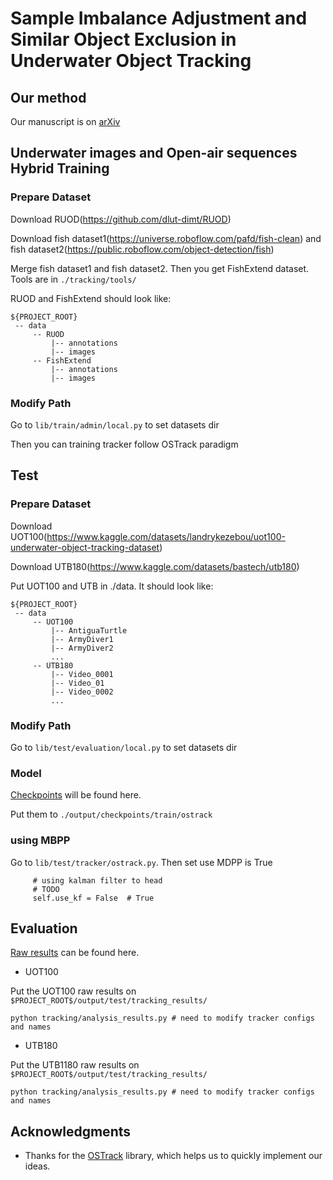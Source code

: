 #  Sample Imbalance Adjustment and Similar Object Exclusion in Underwater Object Tracking

## Our method

Our manuscript is on [arXiv](https://arxiv.org/abs/2301.01482)


## Underwater images and Open-air sequences Hybrid Training
### Prepare Dataset

Download RUOD(https://github.com/dlut-dimt/RUOD)

Download fish dataset1(https://universe.roboflow.com/pafd/fish-clean) and fish dataset2(https://public.roboflow.com/object-detection/fish)

Merge fish dataset1 and fish dataset2. Then you get FishExtend dataset. Tools are in `./tracking/tools/`

RUOD and FishExtend should look like:

   ```
   ${PROJECT_ROOT}
    -- data
        -- RUOD
            |-- annotations
            |-- images
        -- FishExtend
            |-- annotations
            |-- images
   ```

### Modify Path

Go to `lib/train/admin/local.py` to set datasets dir

Then you can training tracker follow OSTrack paradigm

## Test

### Prepare Dataset

Download UOT100(https://www.kaggle.com/datasets/landrykezebou/uot100-underwater-object-tracking-dataset)

Download UTB180(https://www.kaggle.com/datasets/bastech/utb180)

Put UOT100 and UTB in ./data. It should look like:

   ```
   ${PROJECT_ROOT}
    -- data
        -- UOT100
            |-- AntiguaTurtle
            |-- ArmyDiver1
            |-- ArmyDiver2
            ...
        -- UTB180
            |-- Video_0001
            |-- Video_01
            |-- Video_0002
            ...
   ```

### Modify Path
Go to `lib/test/evaluation/local.py` to set datasets dir

### Model

[Checkpoints](https://drive.google.com/drive/folders/1rfD-axPbJgOJCy378vpK0RROb9-QvowH?usp=share_link) will be found here.

Put them to `./output/checkpoints/train/ostrack`

### using MBPP
Go to `lib/test/tracker/ostrack.py`. Then set use MDPP is True
   ```
        # using kalman filter to head        
        # TODO 
        self.use_kf = False  # True
   ```


## Evaluation

[Raw results](https://drive.google.com/drive/folders/1FF8_GP06smyYQ8uMHB0TDLhM3L9jASQi?usp=share_link) can be found here.

- UOT100

Put the UOT100 raw results  on `$PROJECT_ROOT$/output/test/tracking_results/`
```
python tracking/analysis_results.py # need to modify tracker configs and names
```
- UTB180

Put the UTB1180 raw results  on `$PROJECT_ROOT$/output/test/tracking_results/`

```
python tracking/analysis_results.py # need to modify tracker configs and names
```


## Acknowledgments
* Thanks for the [OSTrack](https://github.com/botaoye/OSTrack) library, which helps us to quickly implement our ideas.
